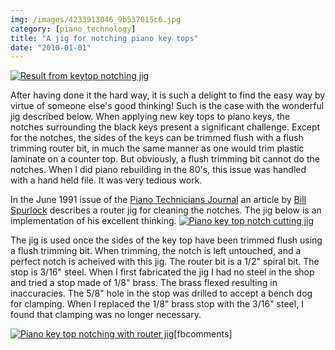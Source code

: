 ```yaml
---
img: /images/4233913046_9b537015c6.jpg
category: [piano_technology]
title: "A jig for notching piano key tops"
date: "2010-01-01"
---
```


[![Result from keytop notching jig](/images/4233913046_9b537015c6.jpg)](http://blog.duanemcguire.com/wp-content/plugins/falbum/wp/album.php?album=72157622759095507&page=1)

After having done it the hard way, it is such a delight to find the easy way by virtue of someone else's good thinking! Such is the case with the wonderful jig described below. When applying new key tops to piano keys, the notches surrounding the black keys present a significant challenge. Except for the notches, the sides of the keys can be trimmed flush with a flush trimming router bit, in much the same manner as one would trim plastic laminate on a counter top. But obviously, a flush trimming bit cannot do the notches. When I did piano rebuilding in the 80's, this issue was handled with a hand held file. It was very tedious work.

In the June 1991 issue of the [Piano Technicians Journal](http://www.ptg.org) an article by [Bill Spurlock](http://www.spurlocktools.com) describes a router jig for cleaning the notches. The jig below is an implementation of his excellent thinking. [![Piano key top notch cutting jig](/images/4233912444_9446f85c48.jpg)](http://blog.duanemcguire.com/wp-content/plugins/falbum/wp/album.php?album=72157622759095507&page=1)

The jig is used once the sides of the key top have been trimmed flush using a flush trimming bit. When trimming, the notch is left untouched, and a perfect notch is acheived with this jig. The router bit is a 1/2" spiral bit. The stop is 3/16" steel. When I first fabricated the jig I had no steel in the shop and tried a stop made of 1/8" brass. The brass flexed resulting in inaccuracies. The 5/8" hole in the stop was drilled to accept a bench dog for clamping. When I replaced the 1/8" brass stop with the 3/16" steel, I found that clamping was no longer necessary.

[![Piano key top notching with router jig](/images/4233912838_29229d1438.jpg)](http://blog.duanemcguire.com/wp-content/plugins/falbum/wp/album.php?album=72157622759095507&page=1)\[fbcomments\]
